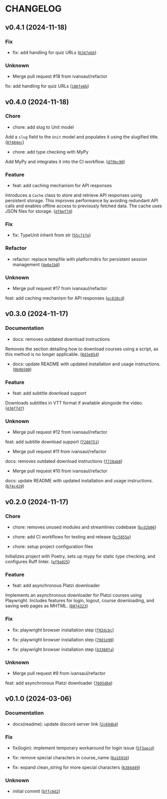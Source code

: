 # CHANGELOG

## v0.4.1 (2024-11-18)

### Fix

* fix: add handling for quiz URLs ([`6347ebb`](https://github.com/ivansaul/platzi-downloader/commit/6347ebb586269ebaaa2901cafd4d4212f77d5ff8))

### Unknown

* Merge pull request #18 from ivansaul/refactor

fix: add handling for quiz URLs ([`186fe6b`](https://github.com/ivansaul/platzi-downloader/commit/186fe6b5e860b155c1f508bae56a494fd1f1181b))

## v0.4.0 (2024-11-18)

### Chore

* chore: add slug to Unit model

Add a `slug` field to the `Unit` model and populates it using the slugified title. ([`07484ec`](https://github.com/ivansaul/platzi-downloader/commit/07484ecd20c27682b70c0a02bd2c874f42b49fa6))

* chore: add type checking with MyPy

Add MyPy and integrates it into the CI workflow. ([`d79bc90`](https://github.com/ivansaul/platzi-downloader/commit/d79bc90dd6871e1614c0cb646fdb2b6d867b76fb))

### Feature

* feat: add caching mechanism for API responses

Introduces a `Cache` class to store and retrieve API responses using persistent storage. This improves performance by avoiding redundant API calls and enables offline access to previously fetched data.  The cache uses JSON files for storage. ([`df8ef74`](https://github.com/ivansaul/platzi-downloader/commit/df8ef746f5f96879f9768cb94b79d56dc12809a3))

### Fix

* fix: TypeUnit inherit from str ([`55c71fe`](https://github.com/ivansaul/platzi-downloader/commit/55c71fee533c49b3ce04c61a0a51edceedea1d4b))

### Refactor

* refactor: replace tempfile with platformdirs for persistent session management ([`4e6e1b8`](https://github.com/ivansaul/platzi-downloader/commit/4e6e1b892755d0352072f68f450128a4fcb77348))

### Unknown

* Merge pull request #17 from ivansaul/refactor

feat: add caching mechanism for API responses ([`ec810cd`](https://github.com/ivansaul/platzi-downloader/commit/ec810cd9ef50888e1da9deb198a5471eea6e9433))

## v0.3.0 (2024-11-17)

### Documentation

* docs: removes outdated download instructions

Removes the section detailing how to download courses using a script, as this method is no longer applicable. ([`8d3e854`](https://github.com/ivansaul/platzi-downloader/commit/8d3e854a5db8a41f131177bb8d7865e81ad33dc3))

* docs: update README with updated installation and usage instructions. ([`0b9b500`](https://github.com/ivansaul/platzi-downloader/commit/0b9b500b7fa399c7ff7731e6b3ec0f6965d8523d))

### Feature

* feat: add subtitle download support

Downloads subtitles in VTT format if available alongside the video. ([`436ffd7`](https://github.com/ivansaul/platzi-downloader/commit/436ffd7f20f3eac409108875e0cea45482feceb8))

### Unknown

* Merge pull request #12 from ivansaul/refactor

feat: add subtitle download support ([`7288751`](https://github.com/ivansaul/platzi-downloader/commit/728875124fe8a45d0d5fe939bdc24fea18143f3a))

* Merge pull request #11 from ivansaul/refactor

docs: removes outdated download instructions ([`f728ab8`](https://github.com/ivansaul/platzi-downloader/commit/f728ab8117d36e11a0e922c880b202a180aefd4a))

* Merge pull request #10 from ivansaul/refactor

docs: update README with updated installation and usage instructions. ([`b74c429`](https://github.com/ivansaul/platzi-downloader/commit/b74c42966f9d88479833045c50194290f47e57ef))

## v0.2.0 (2024-11-17)

### Chore

* chore: removes unused modules and streamlines codebase ([`bcd2b06`](https://github.com/ivansaul/platzi-downloader/commit/bcd2b06d98901b9c70563f2d6c9071b794948025))

* chore: add CI workflows for testing and release ([`bc5855e`](https://github.com/ivansaul/platzi-downloader/commit/bc5855e39ecf9bf6ec5c621356432fe82053407f))

* chore: setup project configuration files

Initializes project with Poetry, sets up mypy for static type checking, and configures Ruff linter. ([`af9a825`](https://github.com/ivansaul/platzi-downloader/commit/af9a825cc234820f415775c663218d7f0e24a98a))

### Feature

* feat: add asynchronous Platzi downloader

Implements an asynchronous downloader for Platzi courses using Playwright. Includes features for login, logout, course downloading, and saving web pages as MHTML. ([`8074323`](https://github.com/ivansaul/platzi-downloader/commit/8074323d79d10eb32f6561f8459f46aafa19b0e8))

### Fix

* fix: playwright browser installation step ([`f92dcbc`](https://github.com/ivansaul/platzi-downloader/commit/f92dcbc202ab2be73563e9385e765488a08bccff))

* fix: playwright browser installation step ([`79d1e90`](https://github.com/ivansaul/platzi-downloader/commit/79d1e908bc6addaf80b8f9385dde034e532ddd4a))

* fix: playwright browser installation step ([`43360fa`](https://github.com/ivansaul/platzi-downloader/commit/43360fad1048720dca2d1f7bbcb330a9ce0e0b85))

### Unknown

* Merge pull request #9 from ivansaul/refactor

feat: add asynchronous Platzi downloader ([`7605d64`](https://github.com/ivansaul/platzi-downloader/commit/7605d64bb5151e2a4c9c5708465c4df1fd85e568))

## v0.1.0 (2024-03-06)

### Documentation

* docs(readme): update discord server link ([`2c69db4`](https://github.com/ivansaul/platzi-downloader/commit/2c69db41e0e87458faedf9a4ac899d4370a74629))

### Fix

* fix(login): implement temporary workaround for login issue ([`5f3aecd`](https://github.com/ivansaul/platzi-downloader/commit/5f3aecd30f898ce867798fa811b09bef34b89331))

* fix: remove special characters in course_name ([`6a16916`](https://github.com/ivansaul/platzi-downloader/commit/6a16916c512da4aefaab3e6c9425b4e4f7aebaf2))

* fix: expand clean_string for more special characters ([`6384d49`](https://github.com/ivansaul/platzi-downloader/commit/6384d4957870d0e2df446200a8981e49836a0169))

### Unknown

* initial commit ([`bffc0d2`](https://github.com/ivansaul/platzi-downloader/commit/bffc0d2708d5b409fabf507db7ab34c3c0fb314a))

